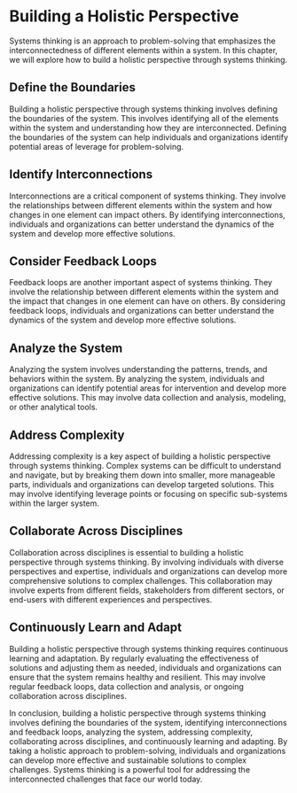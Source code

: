 Building a Holistic Perspective
============================================================

Systems thinking is an approach to problem-solving that emphasizes the interconnectedness of different elements within a system. In this chapter, we will explore how to build a holistic perspective through systems thinking.

Define the Boundaries
---------------------

Building a holistic perspective through systems thinking involves defining the boundaries of the system. This involves identifying all of the elements within the system and understanding how they are interconnected. Defining the boundaries of the system can help individuals and organizations identify potential areas of leverage for problem-solving.

Identify Interconnections
-------------------------

Interconnections are a critical component of systems thinking. They involve the relationships between different elements within the system and how changes in one element can impact others. By identifying interconnections, individuals and organizations can better understand the dynamics of the system and develop more effective solutions.

Consider Feedback Loops
-----------------------

Feedback loops are another important aspect of systems thinking. They involve the relationship between different elements within the system and the impact that changes in one element can have on others. By considering feedback loops, individuals and organizations can better understand the dynamics of the system and develop more effective solutions.

Analyze the System
------------------

Analyzing the system involves understanding the patterns, trends, and behaviors within the system. By analyzing the system, individuals and organizations can identify potential areas for intervention and develop more effective solutions. This may involve data collection and analysis, modeling, or other analytical tools.

Address Complexity
------------------

Addressing complexity is a key aspect of building a holistic perspective through systems thinking. Complex systems can be difficult to understand and navigate, but by breaking them down into smaller, more manageable parts, individuals and organizations can develop targeted solutions. This may involve identifying leverage points or focusing on specific sub-systems within the larger system.

Collaborate Across Disciplines
------------------------------

Collaboration across disciplines is essential to building a holistic perspective through systems thinking. By involving individuals with diverse perspectives and expertise, individuals and organizations can develop more comprehensive solutions to complex challenges. This collaboration may involve experts from different fields, stakeholders from different sectors, or end-users with different experiences and perspectives.

Continuously Learn and Adapt
----------------------------

Building a holistic perspective through systems thinking requires continuous learning and adaptation. By regularly evaluating the effectiveness of solutions and adjusting them as needed, individuals and organizations can ensure that the system remains healthy and resilient. This may involve regular feedback loops, data collection and analysis, or ongoing collaboration across disciplines.

In conclusion, building a holistic perspective through systems thinking involves defining the boundaries of the system, identifying interconnections and feedback loops, analyzing the system, addressing complexity, collaborating across disciplines, and continuously learning and adapting. By taking a holistic approach to problem-solving, individuals and organizations can develop more effective and sustainable solutions to complex challenges. Systems thinking is a powerful tool for addressing the interconnected challenges that face our world today.
